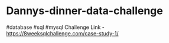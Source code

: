 # Dannys-dinner-data-challenge
#database #sql #mysql 
Challenge Link - https://8weeksqlchallenge.com/case-study-1/
